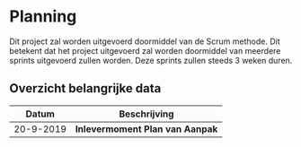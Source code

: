 # Planning

Dit project zal worden uitgevoerd doormiddel van de Scrum methode. Dit betekent dat het project uitgevoerd zal worden doormiddel van meerdere sprints uitgevoerd zullen worden. Deze sprints zullen steeds 3 weken duren.

## Overzicht belangrijke data

| Datum | Beschrijving |
| ----- | ------------ | 
| 20-9-2019 | **Inlevermoment Plan van Aanpak**|